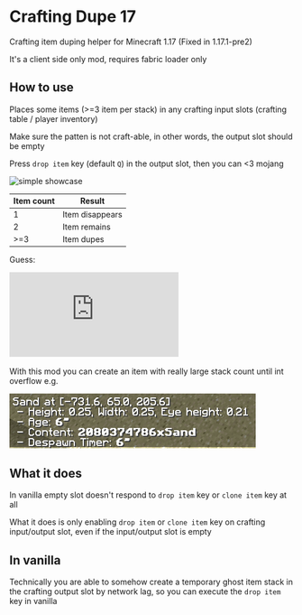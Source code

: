 # Crafting Dupe 17

Crafting item duping helper for Minecraft 1.17 (Fixed in 1.17.1-pre2)

It's a client side only mod, requires fabric loader only

## How to use

Places some items (>=3 item per stack) in any crafting input slots (crafting table / player inventory)

Make sure the patten is not craft-able, in other words, the output slot should be empty

Press `drop item` key (default `Q`) in the output slot, then you can <3 mojang

![simple showcase](simple_showcase.gif)

| Item count | Result |
| ---------- | ------ |
| 1          | Item disappears |
| 2          | Item remains |
| >=3        | Item dupes |

Guess:

![Guess](https://latex.codecogs.com/svg.latex?NewItemCount%20=%20(OldItemCount%20-%201)%20*%202)

With this mod you can create an item with really large stack count until int overflow e.g.

![epic item](epic_item.png)

## What it does

In vanilla empty slot doesn't respond to `drop item` key or `clone item` key at all

What it does is only enabling `drop item` or `clone item` key on crafting input/output slot, even if the input/output slot is empty

## In vanilla

Technically you are able to somehow create a temporary ghost item stack in the crafting output slot by network lag, so you can execute the `drop item` key in vanilla
